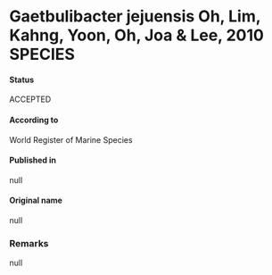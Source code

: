 # Gaetbulibacter jejuensis Oh, Lim, Kahng, Yoon, Oh, Joa & Lee, 2010 SPECIES

#### Status
ACCEPTED

#### According to
World Register of Marine Species

#### Published in
null

#### Original name
null

### Remarks
null